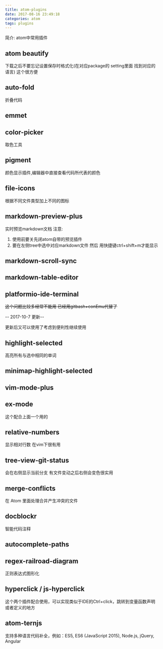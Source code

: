 ```yaml
---
title: atom-plugins
date: 2017-08-16 23:49:18
categories: atom
tags: plugins
---
```

简介: atom中常用插件
<!--more-->
## atom beautify
下载之后不要忘记设置保存时格式化(在对应package的 setting里面 找到对应的语言) 这个很方便
## auto-fold
折叠代码
## emmet
## color-picker
取色工具
## pigment
颜色显示插件,编辑器中直接查看代码所代表的颜色
## file-icons
根据不同文件类型加上不同的图标
## markdown-preview-plus
实时预览markdown文档
注意:
1. 使用前要关先闭atom自带的预览插件
2. 要在左侧tree中选中对应markdown文件 然后 用快捷键ctrl+shift+m才能显示
## markdown-scroll-sync
## markdown-table-editor
## platformio-ide-terminal
~~这个问题比较多经常不能用 已经用gitbash+conEmu代替了~~

-- 2017-10-7 更新--

更新后又可以使用了考虑到便利性继续使用
## highlight-selected
高亮所有与选中相同的单词
## minimap-highlight-selected
## vim-mode-plus
## ex-mode
这个配合上面一个用的
## relative-numbers
显示相对行数 在vim下很有用
## tree-view-git-status
会在右侧显示当前分支 有文件变动之后右侧会变色很实用
## merge-conflicts
在 Atom 里面处理合并产生冲突的文件
## docblockr
智能代码注释
## autocomplete-paths
## regex-railroad-diagram
正则表达式图形化
##  hyperclick / js-hyperclick
这个两个插件配合使用，可以实现类似于IDE的Ctrl+click，跳转到变量函数声明或者定义的地方
## atom-ternjs
支持多种语言代码补全，例如：ES5, ES6 (JavaScript 2015), Node.js, jQuery, Angular 
